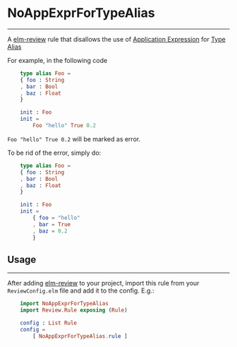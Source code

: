 # NoAppExprForTypeAlias

---

A [elm-review](https://package.elm-lang.org/packages/jfmengels/elm-review/latest/) rule that disallows the use of [Application Expression](https://package.elm-lang.org/packages/stil4m/elm-syntax/latest/Elm-Syntax-Expression) for [Type Alias](https://package.elm-lang.org/packages/stil4m/elm-syntax/latest/Elm-Syntax-TypeAlias)


For example, in the following code

```elm
    type alias Foo = 
    { foo : String
    , bar : Bool
    , baz : Float
    }

    init : Foo
    init = 
        Foo "hello" True 0.2
```

`Foo "hello" True 0.2` will be marked as error. 

To be rid of the error, simply do: 

```elm
    type alias Foo = 
    { foo : String
    , bar : Bool
    , baz : Float
    }

    init : Foo
    init = 
        { foo = "hello"
        , bar = True
        , baz = 0.2    
        }
```



## Usage

---

After adding [elm-review](https://package.elm-lang.org/packages/jfmengels/elm-review/latest/) to your project, import this rule from
your `ReviewConfig.elm` file and add it to the config. E.g.:

```elm
    import NoAppExprForTypeAlias
    import Review.Rule exposing (Rule)

    config : List Rule
    config =
        [ NoAppExprForTypeAlias.rule ]
```

